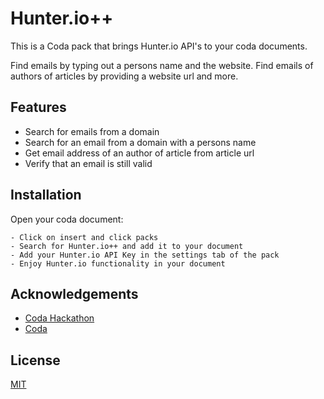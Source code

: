 
# Hunter.io++

This is a Coda pack that brings Hunter.io API's to your coda documents.

Find emails by typing out a persons name and the website.
Find emails of authors of articles by providing a website url and more.


## Features

- Search for emails from a domain
- Search for an email from a domain with a persons name
- Get email address of an author of article from article url
- Verify that an email is still valid


## Installation

Open your coda document:

    - Click on insert and click packs
    - Search for Hunter.io++ and add it to your document
    - Add your Hunter.io API Key in the settings tab of the pack
    - Enjoy Hunter.io functionality in your document

    
## Acknowledgements

 - [Coda Hackathon](https://coda.devpost.com/)
 - [Coda](https://coda.io)
 
## License

[MIT](https://choosealicense.com/licenses/mit/)

